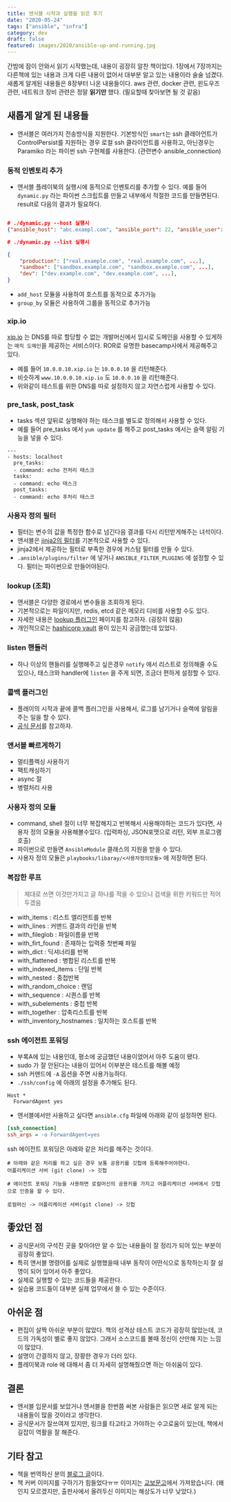 ```yaml
---
title: 앤서블 시작과 실행을 읽은 후기
date: "2020-05-24"
tags: ["ansible", "infra"]
category: dev
draft: false
featured: images/2020/ansible-up-and-running.jpg
---
```


간밤에 잠이 안와서 읽기 시작했는데, 내용이 굉장히 알찬 책이었다.
1장에서 7장까지는 다른책에 있는 내용과 크게 다른 내용이 없어서 대부분 알고 있는 내용이라 술술 넘겼다. 새롭게 알게된 내용들은 8장부터 나온 내용들이다. aws 관련, docker 관련, 윈도우즈 관련, 네트워크 장비 관련은 정말 **읽기만** 했다. (필요할때 찾아보면 될 것 같음)

## 새롭게 알게 된 내용들

- 앤서블은 여러가지 전송방식을 지원한다. 기본방식인 `smart`는 ssh 클래아언트가 ControlPersist를 지원하는 경우 로컬 ssh 클라이언트를 사용하고, 아닌경우는 Paramiko 라는 파이썬 ssh 구현체를 사용한다. (관련변수 ansible_connection)

### 동적 인벤토리 추가

- 앤서블 플레이북의 실행시에 동적으로 인벤토리를 추가할 수 있다. 예를 들어 `dynamic.py` 라는 파이썬 스크립트를 만들고 내부에서 적절한 코드를 만들면된다. result로 다음의 결과가 필요하다.

```json

# ./dynamic.py --host 실행시
{"ansible_host": "abc.exampl.com", "ansible_port": 22, "ansible_user": "deploy", "ansible_private_key_file": "./ssh/id_ras.pub" }

# ./dynamic.py --list 실행시

{
    "production": ["real.example.com", "real.example.com", ...],
    "sandbox": ["sandbox.example.com", "sandbox.example.com", ...],
    "dev": ["dev.example.com", "dev.example.com", ...],
}
```

- `add_host` 모듈을 사용하여 호스트를 동적으로 추가가능
- `group_by` 모듈은 사용하여 그룹을 동적으로 추가가능

### xip.io

[xip.io](http://xip.io/) 는 DNS를 따로 할당할 수 없는 개발머신에서 임시로 도메인을 사용할 수 있게하는 `매직 도메인`을 제공하는 서비스이다. ROR로 유명한 basecamp사에서 제공해주고 있다.

- 예를 들어 `10.0.0.10.xip.io` 는 `10.0.0.10` 을 리턴해준다.
- 비슷하게 `www.10.0.0.10.xip.io` 도 `10.0.0.10` 을 리턴해준다.
- 위와같이 테스트를 위한 DNS를 따로 설정하지 않고 자연스럽게 사용할 수 있다.

### pre_task, post_task

- tasks 섹션 앞뒤로 실행해야 하는 태스크를 별도로 정의해서 사용할 수 있다.
- 예를 들어 pre_tasks 에서 `yum update` 를 해주고 post_tasks 에서는 슬랙 알림 기능을 넣을 수 있다.

```
---
- hosts: localhost
  pre_tasks:
  - command: echo 전처리 태스크
  tasks:
  - command: echo 태스크
  post_tasks:
  - command: echo 후처리 태스크
```

### 사용자 정의 필터

- 필터는 변수의 값을 특정한 함수로 넘긴다음 결과를 다시 리턴받게해주는 녀석이다.
- 앤서블은 [jinja2의 필터](https://ansible-docs.readthedocs.io/zh/stable-2.0/rst/playbooks_filters.html)를 기본적으로 사용할 수 있다.
- jinja2에서 제공하는 필터로 부족한 경우에 커스텀 필터를 만들 수 있다.
- `.ansible/plugins/filter` 에 넣거나 `ANSIBLE_FILTER_PLUGINS` 에 설정할 수 있다. 필터는 파이썬으로 만들어야된다.

### lookup (조회)

- 앤서블은 다양한 경로에서 변수들을 조회하게 된다.
- 기본적으로는 파일이지만, redis, etcd 같은 메모리 디비를 사용할 수도 있다.
- 자세한 내용은 [lookup 플러그인](https://docs.ansible.com/ansible/latest/plugins/lookup.html) 페이지를 참고하자. (굉장히 많음)
- 개인적으로는 [hashicorp vault](https://docs.ansible.com/ansible/latest/plugins/lookup/hashi_vault.html) 용이 있는지 궁금했는데 있었다.

### listen 핸들러

- 하나 이상의 핸들러를 실행해주고 싶은경우 `notify` 에서 리스트로 정의해줄 수도 있으나, 태스크와 handler에 `listen` 을 주게 되면, 조금더 편하게 설정할 수 있다.

### 콜백 플러그인

- 플레이의 시작과 끝에 콜백 플러그인을 사용해서, 로그를 남기거나 슬랙에 알림을 주는 일을 할 수 있다.
- [공식 문서](https://docs.ansible.com/ansible/latest/plugins/callback.html)를 참고하자.

### 앤서블 빠르게하기

- 멀티플렉싱 사용하기
- 팩트캐싱하기
- async 절
- 병렬처리 사용

### 사용자 정의 모듈

- command, shell 절이 너무 복잡해지고 반복해서 사용해야하는 코드가 있다면, 사용자 정의 모듈을 사용해볼수있다. (입력파싱, JSON포맷으로 리턴, 외부 프로그램 호출)
- 파이썬으로 만들면 `AnsibleModule` 클래스의 지원을 받을 수 있다.
- 사용자 정의 모듈은 `playbooks/libaray/<사용자정의모듈>` 에 저장하면 된다.

### 복잡한 루프

> 제대로 쓰면 이것만가지고 글 하나를 적을 수 있으니 검색을 위한 키워드만 적어두겠음

- with_items : 리스트 엘리먼트를 반복
- with_lines : 커맨드 결과의 라인을 반복
- with_fileglob : 파일이름을 반복
- with_firt_found : 존재하는 입력중 첫번째 파일
- with_dict : 딕셔너리를 반복
- with_flattened : 병합된 리스트를 반복
- with_indexed_items : 단일 반복
- with_nested : 중첩반복
- with_random_choice : 랜덤
- with_sequence : 시퀀스를 반복
- with_subelements : 중첩 반복
- with_together : 압축리스트를 반복
- with_inventory_hostnames : 일치하는 호스트를 반복

### ssh 에이전트 포워딩

- 부록A에 있는 내용인데, 평소에 궁금했던 내용이었어서 아주 도움이 됐다.
- sudo 가 잘 안된다는 내용이 있어서 이부분은 테스트를 해볼 예정
- ssh 커맨드에 `-A` 옵션을 주면 사용가능하다.
- `./ssh/config` 에 아래의 설정을 추가해도 된다.

```
Host *
  ForwardAgent yes
```

- 앤서블에서만 사용하고 싶다면 `ansible.cfg` 파일에 아래와 같이 설정하면 된다.

```cfg
[ssh_connection]
ssh_args = -o ForwardAgent=yes
```

ssh 에이전트 포워딩은 아래와 같은 처리를 해주는 것이다.

```shell
# 아래와 같은 처리를 하고 싶은 경우 보통 공용키를 깃헙에 등록해주어야한다.
어플리케이션 서버 (git clone) -> 깃헙

# 에이전트 포워딩 기능을 사용하면 로컬머신의 공용키를 가지고 어플리케이션 서버에서 깃헙으로 인증을 할 수 있다.

로컬머신 -> 어플리케이션 서버(git clone) -> 깃헙
```

## 좋았던 점

- 공식문서의 구석진 곳을 찾아야만 알 수 있는 내용들이 잘 정리가 되어 있는 부분이 굉장히 좋았다.
- 특히 앤서블 명령어를 실제로 실행했을때 내부 동작이 어떤식으로 동작하는지 잘 설명이 되어 있어서 아주 좋았다.
- 실제로 실행할 수 있는 코드들을 제공한다.
- 실습용 코드들이 대부분 실제 업무에서 쓸 수 있는 수준이다.

## 아쉬운 점

- 편집이 살짝 아쉬운 부분이 많았다. 책의 성격상 테스트 코드가 굉장히 많았는데, 코드의 가독성이 별로 좋지 않았다. 그래서 소스코드를 볼때 정신이 산만해 지는 느낌이 많았다.
- 설명이 간결하지 않고, 장황한 경우가 더러 있다.
- 플레이북과 role 에 대해서 좀 더 자세히 설명해줬으면 하는 아쉬움이 있다.

## 결론

- 앤서블 입문서를 보았거나 앤서블을 한번쯤 써본 사람들은 읽으면 새로 알게 되는 내용들이 많을 것이라고 생각한다.
- 공식문서가 잘쓰여져 있지만, 링크를 타고타고 가야하는 수고로움이 있는데, 책에서 길잡이 역활을 잘 해준다.

## 기타 참고

- 책을 번역하신 분의 [블로그 글](https://knight76.tistory.com/entry/%EB%B2%88%EC%97%AD-%EC%B1%85-%EB%B0%9C%EA%B0%84-Ansible-Up-and-Running-%EC%95%A4%EC%84%9C%EB%B8%94-%EC%8B%9C%EC%9E%91%EA%B3%BC-%EC%8B%A4%ED%96%89)이다.
- 책 커버 이미지를 구하기가 힘들었다ㅠㅠ 이미지는 [교보문고](http://www.kyobobook.co.kr/product/detailViewKor.laf?ejkGb=KOR&barcode=9791161753218#N)에서 가져왔습니다. (왜인지 모르겠지만, 출판사에서 올려두신 이미지는 해상도가 너무 낮았다.)
